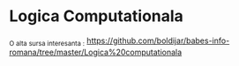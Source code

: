 # Logica Computationala

<sub>O alta sursa interesanta :</sub>
https://github.com/boldijar/babes-info-romana/tree/master/Logica%20computationala
